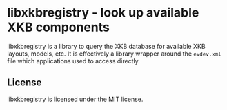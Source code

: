 libxkbregistry -  look up available XKB components
==================================================

libxkbregistry is a library to query the XKB database for available XKB
layouts, models, etc. It is effectively a library wrapper around the
`evdev.xml` file which applications used to access directly.


License
-------

libxkbregistry is licensed under the MIT license.
